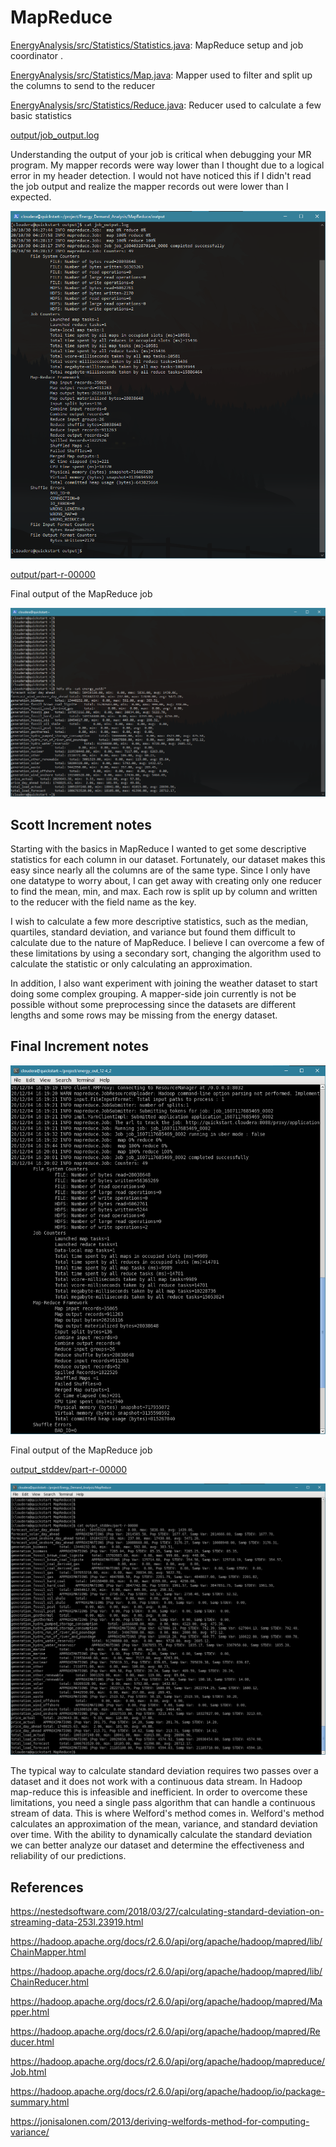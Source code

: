 # MapReduce
[EnergyAnalysis/src/Statistics/Statistics.java](EnergyAnalysis/src/Statistics/Statistics.java): MapReduce setup and job coordinator .

[EnergyAnalysis/src/Statistics/Map.java](EnergyAnalysis/src/Statistics/Map.java): Mapper used to filter and split up the columns to send to the reducer

[EnergyAnalysis/src/Statistics/Reduce.java](EnergyAnalysis/src/Statistics/Reduce.java): Reducer used to calculate a few basic statistics

[output/job_output.log](output/job_output.log)

Understanding the output of your job is critical when debugging your MR program. My mapper records were way lower than I thought due to a logical error in my header detection. I would not have noticed this if I didn't read the job output and realize the mapper records out were lower than I expected.

![screenshots/job_status.png](screenshots/job_status.png)

[output/part-r-00000](output/part-r-00000)

Final output of the MapReduce job

![screenshots/mr_out.png](screenshots/mr_out.png)


## Scott Increment notes
Starting with the basics in MapReduce I wanted to get some descriptive statistics for each column in our dataset. Fortunately, our dataset makes this easy since nearly all the columns are of the same type. Since I only have one datatype to worry about, I can get away with creating only one reducer to find the mean, min, and max. Each row is split up by column and written to the reducer with the field name as the key. 

I wish to calculate a few more descriptive statistics, such as the median, quartiles, standard deviation, and variance but found them difficult to calculate due to the nature of MapReduce. I believe I can overcome a few of these limitations by using a secondary sort, changing the algorithm used to calculate the statistic or only calculating an approximation. 

In addition, I also want experiment with joining the weather dataset to start doing some complex grouping. A mapper-side join currently is not be possible without some preprocessing since the datasets are different lengths and some rows may be missing from the energy dataset.


## Final Increment notes

![screenshots/job_status_stddev.png](screenshots/job_status_stddev.png)

Final output of the MapReduce job

[output_stddev/part-r-00000](output_stddev/part-r-00000)

![screenshots/mr_stdev_out.png](screenshots/mr_stdev_out.png)

The typical way to calculate standard deviation requires two passes over a dataset and it does not work with a continuous data stream. In Hadoop map-reduce this is infeasible and inefficient. In order to overcome these limitations, you need a single pass algorithm that can handle a continuous stream of data. This is where Welford's method comes in. Welford's method calculates an approximation of the mean, variance, and standard deviation over time. With the ability to dynamically calculate the standard deviation we can better analyze our dataset and determine the effectiveness and reliability of our predictions.

## References

https://nestedsoftware.com/2018/03/27/calculating-standard-deviation-on-streaming-data-253l.23919.html

https://hadoop.apache.org/docs/r2.6.0/api/org/apache/hadoop/mapred/lib/ChainMapper.html

https://hadoop.apache.org/docs/r2.6.0/api/org/apache/hadoop/mapred/lib/ChainReducer.html

https://hadoop.apache.org/docs/r2.6.0/api/org/apache/hadoop/mapred/Mapper.html

https://hadoop.apache.org/docs/r2.6.0/api/org/apache/hadoop/mapred/Reducer.html

https://hadoop.apache.org/docs/r2.6.0/api/org/apache/hadoop/mapreduce/Job.html

https://hadoop.apache.org/docs/r2.6.0/api/org/apache/hadoop/io/package-summary.html

https://jonisalonen.com/2013/deriving-welfords-method-for-computing-variance/


